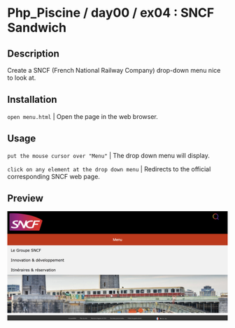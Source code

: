 # Php_Piscine / day00 / ex04 : SNCF Sandwich

## Description
Create a SNCF (French National Railway Company) drop-down menu nice to look at.

## Installation
`open menu.html` | Open the page in the web browser.

## Usage
`put the mouse cursor over "Menu"` | The drop down menu will display.

`click on any element at the drop down menu` | Redirects to the official corresponding SNCF web page.

## Preview

<img src="../../resources/images/menu.png" width="1200">
